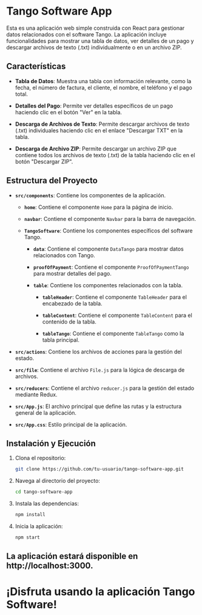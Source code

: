 # Tango Software App

Esta es una aplicación web simple construida con React para gestionar datos relacionados con el software Tango. La aplicación incluye funcionalidades para mostrar una tabla de datos, ver detalles de un pago y descargar archivos de texto (.txt) individualmente o en un archivo ZIP.

## Características

- **Tabla de Datos**: Muestra una tabla con información relevante, como la fecha, el número de factura, el cliente, el nombre, el teléfono y el pago total.

- **Detalles del Pago**: Permite ver detalles específicos de un pago haciendo clic en el botón "Ver" en la tabla.

- **Descarga de Archivos de Texto**: Permite descargar archivos de texto (.txt) individuales haciendo clic en el enlace "Descargar TXT" en la tabla.

- **Descarga de Archivo ZIP**: Permite descargar un archivo ZIP que contiene todos los archivos de texto (.txt) de la tabla haciendo clic en el botón "Descargar ZIP".

## Estructura del Proyecto

- **`src/components`**: Contiene los componentes de la aplicación.

  - **`home`**: Contiene el componente `Home` para la página de inicio.
  
  - **`navbar`**: Contiene el componente `Navbar` para la barra de navegación.

  - **`TangoSoftware`**: Contiene los componentes específicos del software Tango.

    - **`data`**: Contiene el componente `DataTango` para mostrar datos relacionados con Tango.

    - **`proofOfPayment`**: Contiene el componente `ProofOfPaymentTango` para mostrar detalles del pago.

    - **`table`**: Contiene los componentes relacionados con la tabla.

      - **`tableHeader`**: Contiene el componente `TableHeader` para el encabezado de la tabla.

      - **`tableContent`**: Contiene el componente `TableContent` para el contenido de la tabla.

      - **`tableTango`**: Contiene el componente `TableTango` como la tabla principal.

- **`src/actions`**: Contiene los archivos de acciones para la gestión del estado.

- **`src/file`**: Contiene el archivo `File.js` para la lógica de descarga de archivos.

- **`src/reducers`**: Contiene el archivo `reducer.js` para la gestión del estado mediante Redux.

- **`src/App.js`**: El archivo principal que define las rutas y la estructura general de la aplicación.

- **`src/App.css`**: Estilo principal de la aplicación.

## Instalación y Ejecución

1. Clona el repositorio:

   ```bash
   git clone https://github.com/tu-usuario/tango-software-app.git

2. Navega al directorio del proyecto:

   ```bash
   cd tango-software-app

3. Instala las dependencias:

   ```bash
   npm install

4. Inicia la aplicación:

   ```bash
   npm start

## La aplicación estará disponible en http://localhost:3000.

# ¡Disfruta usando la aplicación Tango Software!